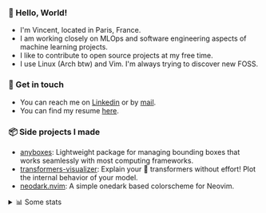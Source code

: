 ### 👋 Hello, World!

- I'm Vincent, located in Paris, France.
- I am working closely on MLOps and software engineering aspects of machine learning projects.
- I like to contribute to open source projects at my free time.
- I use Linux (Arch btw) and Vim. I'm always trying to discover new FOSS.

### 🔗 Get in touch

- You can reach me on [Linkedin](https://www.linkedin.com/in/vincent-duchauffour-3a9641155/) or by [mail](mailto:vincent.duchauffour@proton.me).
- You can find my resume [here](https://raw.githubusercontent.com/VDuchauffour/resume/main/resume.pdf).

### 📦 Side projects I made

- [anyboxes](https://github.com/VDuchauffour/anyboxes): Lightweight package for managing bounding boxes that works seamlessly with most computing frameworks.
- [transformers-visualizer](https://github.com/VDuchauffour/transformers-visualizer): Explain your 🤗 transformers without effort! Plot the internal behavior of your model. 
- [neodark.nvim](https://github.com/VDuchauffour/neodark.nvim): A simple onedark based colorscheme for Neovim.

<details><summary>📊 Some stats</summary>  
  
<p align="center">
  <img alt="VDuchauffour's github stats" src="https://github-readme-stats.vercel.app/api?username=VDuchauffour&include_all_commits=true&show_icons=true&theme=react"/>
  <br />
  <img alt="VDuchauffour's streak stats" src="https://streak-stats.demolab.com?user=VDuchauffour&theme=react"/>
  <br />
  <img alt="VDuchauffour's language stats" src="https://github-readme-stats.vercel.app/api/top-langs/?username=VDuchauffour&count_private=true&include_all_commits=true&show_icons=true&layout=compact&theme=react"/>
  <!--   <br />
  <img alt="VDuchauffour's Wakatime stats" src="https://github-readme-stats.vercel.app/api/wakatime?username=VDuchauffour&theme=react"/> -->
</p>

#### 🧭 Wakatime stats
<!--START_SECTION:waka-->
![Code Time](http://img.shields.io/badge/Code%20Time-1%2C320%20hrs%2059%20mins-blue)

![Lines of code](https://img.shields.io/badge/From%20Hello%20World%20I%27ve%20Written-2.0%20million%20lines%20of%20code-blue)

**🐱 My GitHub Data** 

> 📦 966.8 kB Used in GitHub's Storage 
 > 
> 🏆 1,741 Contributions in the Year 2023
 > 
> 🚫 Not Opted to Hire
 > 
> 📜 9 Public Repositories 
 > 
> 🔑 2 Private Repositories 
 > 
**I'm a Night 🦉** 

```text
🌞 Morning                56 commits          █░░░░░░░░░░░░░░░░░░░░░░░░   04.27 % 
🌆 Daytime                363 commits         ███████░░░░░░░░░░░░░░░░░░   27.71 % 
🌃 Evening                672 commits         █████████████░░░░░░░░░░░░   51.30 % 
🌙 Night                  219 commits         ████░░░░░░░░░░░░░░░░░░░░░   16.72 % 
```
📅 **I'm Most Productive on Saturday** 

```text
Monday                   207 commits         ████░░░░░░░░░░░░░░░░░░░░░   15.80 % 
Tuesday                  88 commits          ██░░░░░░░░░░░░░░░░░░░░░░░   06.72 % 
Wednesday                235 commits         ████░░░░░░░░░░░░░░░░░░░░░   17.94 % 
Thursday                 177 commits         ███░░░░░░░░░░░░░░░░░░░░░░   13.51 % 
Friday                   130 commits         ██░░░░░░░░░░░░░░░░░░░░░░░   09.92 % 
Saturday                 313 commits         ██████░░░░░░░░░░░░░░░░░░░   23.89 % 
Sunday                   160 commits         ███░░░░░░░░░░░░░░░░░░░░░░   12.21 % 
```


📊 **This Week I Spent My Time On** 

```text
💬 Programming Languages: 
Python                   28 hrs 8 mins       ████████████████████░░░░░   80.47 % 
YAML                     2 hrs 39 mins       ██░░░░░░░░░░░░░░░░░░░░░░░   07.59 % 
Other                    1 hr 58 mins        █░░░░░░░░░░░░░░░░░░░░░░░░   05.63 % 
Markdown                 35 mins             ░░░░░░░░░░░░░░░░░░░░░░░░░   01.70 % 
C++                      23 mins             ░░░░░░░░░░░░░░░░░░░░░░░░░   01.13 % 
```


 Last Updated on 29/11/2023 00:38:01 UTC
<!--END_SECTION:waka-->
</details>
